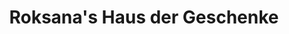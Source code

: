 ---
title: "Roksana's Haus der Geschenke"
url: /nordenham/roksanas-haus-der-geschenke/
shop: Andenken
---